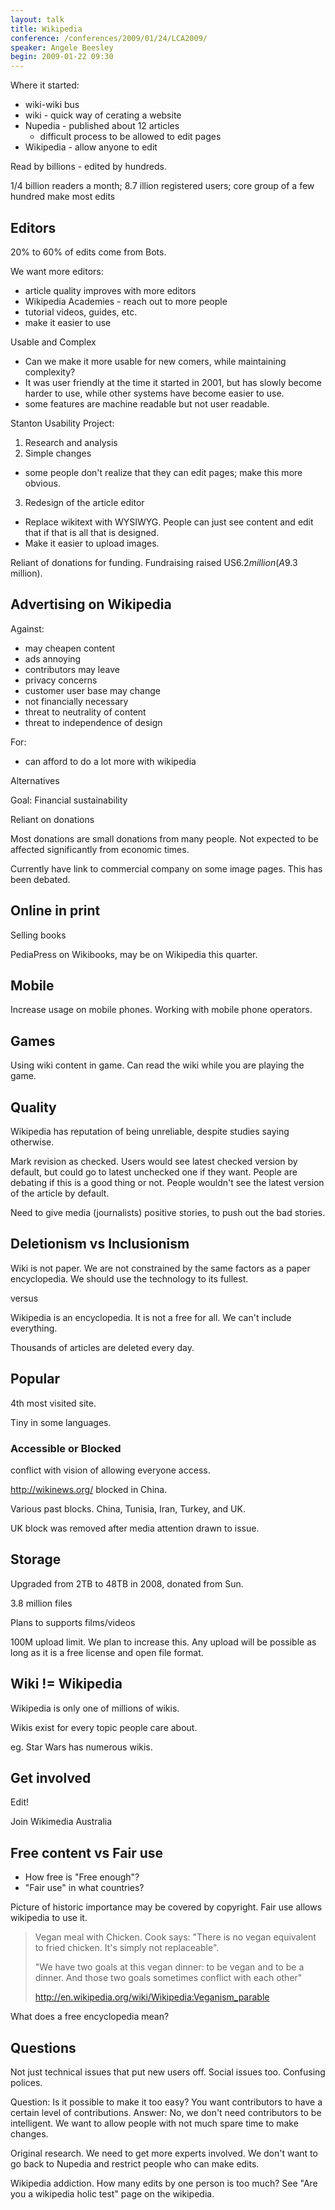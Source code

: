 ```yaml
---
layout: talk
title: Wikipedia
conference: /conferences/2009/01/24/LCA2009/
speaker: Angele Beesley
begin: 2009-01-22 09:30
---
```

Where it started:

* wiki-wiki bus
* wiki - quick way of cerating a website
* Nupedia - published about 12 articles
  * difficult process to be allowed to edit pages
* Wikipedia - allow anyone to edit

Read by billions - edited by hundreds.

1/4 billion readers a month;
8.7 illion registered users;
core group of a few hundred make most edits

## Editors

20% to 60% of edits come from Bots.

We want more editors:

* article quality improves with more editors
* Wikipedia Academies - reach out to more people
* tutorial videos, guides, etc.
* make it easier to use

Usable and Complex

* Can we make it more usable for new comers, while maintaining complexity?
* It was user friendly at the time it started in 2001, but has slowly become
harder to use, while other systems have become easier to use.
* some features are machine readable but not user readable.


Stanton Usability Project:

1. Research and analysis
2. Simple changes
  * some people don't realize that they can edit pages; make this more obvious.
3. Redesign of the article editor

* Replace wikitext with WYSIWYG. People can just see content and edit that if
that is all that is designed.
* Make it easier to upload images.

Reliant of donations for funding. Fundraising raised US$6.2 million (A$9.3
million).

## Advertising on Wikipedia

Against:

* may cheapen content
* ads annoying
* contributors may leave
* privacy concerns
* customer user base may change
* not financially necessary
* threat to neutrality of content
* threat to independence of design

For:

* can afford to do a lot more with wikipedia

Alternatives

Goal: Financial sustainability

Reliant on donations

Most donations are small donations from many people. Not expected to be
affected significantly from economic times.


Currently have link to commercial company on some image pages. This has been debated.

## Online in print

Selling books

PediaPress on Wikibooks, may be on Wikipedia this quarter.

## Mobile

Increase usage on mobile phones. Working with mobile phone operators.

## Games

Using wiki content in game. Can read the wiki while you are playing the game.

## Quality

Wikipedia has reputation of being unreliable, despite studies saying otherwise.

Mark revision as checked. Users would see latest checked version by default,
but could go to latest unchecked one if they want. People are debating if this
is a good thing or not. People wouldn't see the latest version of the article
by default.

Need to give media (journalists) positive stories, to push out the bad stories.


## Deletionism vs Inclusionism

Wiki is not paper. We are not constrained by the same factors as a paper
encyclopedia. We should use the technology to its fullest.

versus

Wikipedia is an encyclopedia. It is not a free for all. We can't include everything.

Thousands of articles are deleted every day.

## Popular

4th most visited site.

Tiny in some languages.

### Accessible or Blocked

conflict with vision of allowing everyone access.

<http://wikinews.org/> blocked in China.

Various past blocks. China, Tunisia, Iran, Turkey, and UK.

UK block was removed after media attention drawn to issue.


## Storage

Upgraded from 2TB to 48TB in 2008, donated from Sun.

3.8 million files

Plans to supports films/videos

100M upload limit. We plan to increase this. Any upload will be possible as
long as it is a free license and open file format.


## Wiki != Wikipedia

Wikipedia is only one of millions of wikis.

Wikis exist for every topic people care about.

eg. Star Wars has numerous wikis.

## Get involved

Edit!

Join Wikimedia Australia

## Free content vs Fair use

* How free is "Free enough"?
* "Fair use" in what countries?

Picture of historic importance may be covered by copyright. Fair use allows
wikipedia to use it.

> Vegan meal with Chicken. Cook says:
> "There is no vegan equivalent to fried chicken. It's simply not replaceable".
>
> "We have two goals at this vegan dinner: to be vegan and to be a dinner. And
> those two goals sometimes conflict with each other"
>
> <http://en.wikipedia.org/wiki/Wikipedia:Veganism_parable>

What does a free encyclopedia mean?

## Questions

Not just technical issues that put new users off. Social issues too. Confusing polices.

Question: Is it possible to make it too easy? You want contributors to have a
certain level of contributions.  Answer: No, we don't need contributors to be
intelligent. We want to allow people with not much spare time to make changes.

Original research. We need to get more experts involved. We don't want to go back
to Nupedia and restrict people who can make edits.

Wikipedia addiction. How many edits by one person is too much? See "Are you a
wikipedia holic test" page on the wikipedia.

